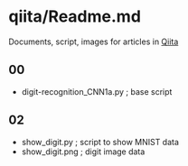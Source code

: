 # qiita/Readme.md
Documents, script, images for articles in [Qiita](https://qiita.com/)

## 00
- digit-recognition_CNN1a.py ; base script

## 02
- show_digit.py ; script to show MNIST data
- show_digit.png ; digit image data
